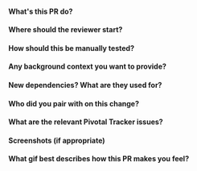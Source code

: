 #### What's this PR do?

#### Where should the reviewer start?

#### How should this be manually tested?

#### Any background context you want to provide?

#### New dependencies? What are they used for?

#### Who did you pair with on this change?

#### What are the relevant Pivotal Tracker issues?

#### Screenshots (if appropriate)

#### What gif best describes how this PR makes you feel?
